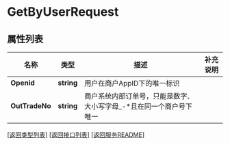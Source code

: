 # GetByUserRequest

## 属性列表

名称 | 类型 | 描述 | 补充说明
------------ | ------------- | ------------- | -------------
**Openid** | **string** | 用户在商户AppID下的唯一标识 | 
**OutTradeNo** | **string** | 商户系统内部订单号，只能是数字、大小写字母_-*且在同一个商户号下唯一 | 

[\[返回类型列表\]](README.md#类型列表)
[\[返回接口列表\]](README.md#接口列表)
[\[返回服务README\]](README.md)


